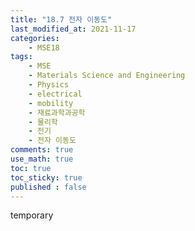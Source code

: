 ```yaml
---
title: "18.7 전자 이동도"
last_modified_at: 2021-11-17
categories:
    - MSE18
tags:
    - MSE
    - Materials Science and Engineering
    - Physics
    - electrical
    - mobility
    - 재료과학과공학
    - 물리학
    - 전기
    - 전자 이동도
comments: true
use_math: true
toc: true
toc_sticky: true
published : false
---
```


temporary